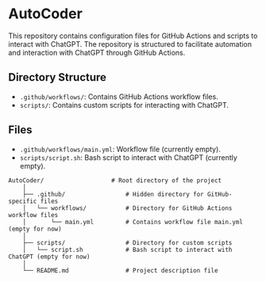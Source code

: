 # AutoCoder

This repository contains configuration files for GitHub Actions and scripts to interact with ChatGPT. The repository is structured to facilitate automation and interaction with ChatGPT through GitHub Actions.

## Directory Structure

- `.github/workflows/`: Contains GitHub Actions workflow files.
- `scripts/`: Contains custom scripts for interacting with ChatGPT.

## Files

- `.github/workflows/main.yml`: Workflow file (currently empty).
- `scripts/script.sh`: Bash script to interact with ChatGPT (currently empty).

```
AutoCoder/                   # Root directory of the project
    │
    ├── .github/                 # Hidden directory for GitHub-specific files
    │   └── workflows/           # Directory for GitHub Actions workflow files
    │       └── main.yml         # Contains workflow file main.yml (empty for now)
    │
    ├── scripts/                 # Directory for custom scripts
    │   └── script.sh            # Bash script to interact with ChatGPT (empty for now)
    │
    └── README.md                # Project description file
```
